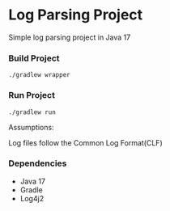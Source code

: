 # Log Parsing Project 

Simple log parsing project in Java 17 

### Build Project 

`./gradlew wrapper` 

### Run Project
`./gradlew run`

Assumptions:

Log files follow the Common Log Format(CLF)

### Dependencies
* Java 17 
* Gradle 
* Log4j2